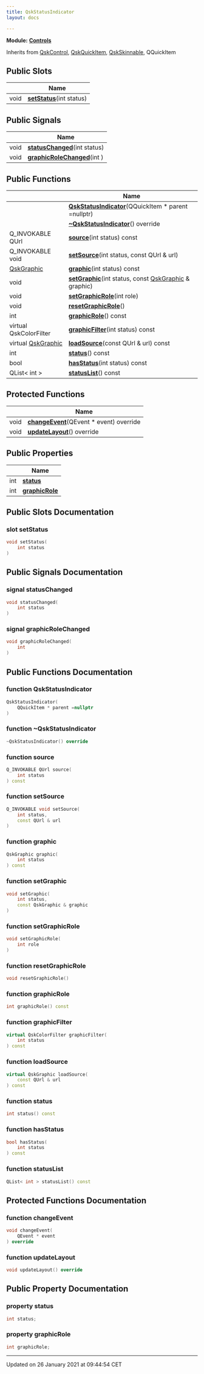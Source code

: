 ```yaml
---
title: QskStatusIndicator
layout: docs

---
```



**Module:** **[Controls](/docs/modules/group___controls/)**



Inherits from [QskControl](/docs/classes/class_qsk_control/), [QskQuickItem](/docs/classes/class_qsk_quick_item/), [QskSkinnable](/docs/classes/class_qsk_skinnable/), QQuickItem

## Public Slots

|                | Name           |
| -------------- | -------------- |
| void | **[setStatus](/docs/classes/class_qsk_status_indicator/#slot-setstatus)**(int status) |

## Public Signals

|                | Name           |
| -------------- | -------------- |
| void | **[statusChanged](/docs/classes/class_qsk_status_indicator/#signal-statuschanged)**(int status) |
| void | **[graphicRoleChanged](/docs/classes/class_qsk_status_indicator/#signal-graphicrolechanged)**(int ) |

## Public Functions

|                | Name           |
| -------------- | -------------- |
| | **[QskStatusIndicator](/docs/classes/class_qsk_status_indicator/#function-qskstatusindicator)**(QQuickItem * parent =nullptr) |
| | **[~QskStatusIndicator](/docs/classes/class_qsk_status_indicator/#function-~qskstatusindicator)**() override |
| Q_INVOKABLE QUrl | **[source](/docs/classes/class_qsk_status_indicator/#function-source)**(int status) const |
| Q_INVOKABLE void | **[setSource](/docs/classes/class_qsk_status_indicator/#function-setsource)**(int status, const QUrl & url) |
| [QskGraphic](/docs/classes/class_qsk_graphic/) | **[graphic](/docs/classes/class_qsk_status_indicator/#function-graphic)**(int status) const |
| void | **[setGraphic](/docs/classes/class_qsk_status_indicator/#function-setgraphic)**(int status, const [QskGraphic](/docs/classes/class_qsk_graphic/) & graphic) |
| void | **[setGraphicRole](/docs/classes/class_qsk_status_indicator/#function-setgraphicrole)**(int role) |
| void | **[resetGraphicRole](/docs/classes/class_qsk_status_indicator/#function-resetgraphicrole)**() |
| int | **[graphicRole](/docs/classes/class_qsk_status_indicator/#function-graphicrole)**() const |
| virtual QskColorFilter | **[graphicFilter](/docs/classes/class_qsk_status_indicator/#function-graphicfilter)**(int status) const |
| virtual [QskGraphic](/docs/classes/class_qsk_graphic/) | **[loadSource](/docs/classes/class_qsk_status_indicator/#function-loadsource)**(const QUrl & url) const |
| int | **[status](/docs/classes/class_qsk_status_indicator/#function-status)**() const |
| bool | **[hasStatus](/docs/classes/class_qsk_status_indicator/#function-hasstatus)**(int status) const |
| QList< int > | **[statusList](/docs/classes/class_qsk_status_indicator/#function-statuslist)**() const |

## Protected Functions

|                | Name           |
| -------------- | -------------- |
| void | **[changeEvent](/docs/classes/class_qsk_status_indicator/#function-changeevent)**(QEvent * event) override |
| void | **[updateLayout](/docs/classes/class_qsk_status_indicator/#function-updatelayout)**() override |

## Public Properties

|                | Name           |
| -------------- | -------------- |
| int | **[status](/docs/classes/class_qsk_status_indicator/#property-status)**  |
| int | **[graphicRole](/docs/classes/class_qsk_status_indicator/#property-graphicrole)**  |

## Public Slots Documentation

### slot setStatus

```cpp
void setStatus(
    int status
)
```


## Public Signals Documentation

### signal statusChanged

```cpp
void statusChanged(
    int status
)
```


### signal graphicRoleChanged

```cpp
void graphicRoleChanged(
    int 
)
```


## Public Functions Documentation

### function QskStatusIndicator

```cpp
QskStatusIndicator(
    QQuickItem * parent =nullptr
)
```


### function ~QskStatusIndicator

```cpp
~QskStatusIndicator() override
```


### function source

```cpp
Q_INVOKABLE QUrl source(
    int status
) const
```


### function setSource

```cpp
Q_INVOKABLE void setSource(
    int status,
    const QUrl & url
)
```


### function graphic

```cpp
QskGraphic graphic(
    int status
) const
```


### function setGraphic

```cpp
void setGraphic(
    int status,
    const QskGraphic & graphic
)
```


### function setGraphicRole

```cpp
void setGraphicRole(
    int role
)
```


### function resetGraphicRole

```cpp
void resetGraphicRole()
```


### function graphicRole

```cpp
int graphicRole() const
```


### function graphicFilter

```cpp
virtual QskColorFilter graphicFilter(
    int status
) const
```


### function loadSource

```cpp
virtual QskGraphic loadSource(
    const QUrl & url
) const
```


### function status

```cpp
int status() const
```


### function hasStatus

```cpp
bool hasStatus(
    int status
) const
```


### function statusList

```cpp
QList< int > statusList() const
```


## Protected Functions Documentation

### function changeEvent

```cpp
void changeEvent(
    QEvent * event
) override
```


### function updateLayout

```cpp
void updateLayout() override
```


## Public Property Documentation

### property status

```cpp
int status;
```


### property graphicRole

```cpp
int graphicRole;
```


-------------------------------

Updated on 26 January 2021 at 09:44:54 CET